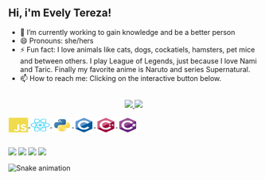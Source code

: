 ## Hi, i'm Evely Tereza!

- 🔭 I’m currently working to gain knowledge and be a better person
- 😄 Pronouns: she/hers
- ⚡ Fun fact: I love animals like cats, dogs, cockatiels, hamsters, pet mice and between others. I play League of Legends, just because I love Nami and Taric. Finally my favorite anime is Naruto and series Supernatural.
- 📫 How to reach me: Clicking on the interactive button below.
##
<div align="center">
  <a href="https://github.com/evelyt">
  <img height="180em" src="https://github-readme-stats.vercel.app/api?username=evelyt&show_icons=true&theme=cobalt&include_all_commits=true&count_private=true"/>
  <img height="180em" src="https://github-readme-stats.vercel.app/api/top-langs/?username=evelyt&layout=compact&langs_count=7&theme=cobalt"/>
</div>
<div style="display: inline_block"><br>
  <img align="center" alt="Js" height="30" width="40" src="https://raw.githubusercontent.com/devicons/devicon/master/icons/javascript/javascript-plain.svg">
  <img align="center" alt="React" height="30" width="40" src="https://raw.githubusercontent.com/devicons/devicon/master/icons/react/react-original.svg">
  <img align="center" alt="Python" height="30" width="40" src="https://raw.githubusercontent.com/devicons/devicon/master/icons/python/python-original.svg">
  <img align="center" alt="C" height="30" width="40" src="https://raw.githubusercontent.com/devicons/devicon/master/icons/c/c-original.svg">
  <img align="center" alt="Cpluplus" height="30" width="40" src="https://raw.githubusercontent.com/devicons/devicon/master/icons/cplusplus/cplusplus-original.svg">
  <img align="center" alt="Csharp" height="30" width="40" src="https://raw.githubusercontent.com/devicons/devicon/master/icons/csharp/csharp-original.svg">
  <!--<img align="center" alt="Kotlin" height="25" width="40"src="https://cdn.jsdelivr.net/gh/devicons/devicon/icons/kotlin/kotlin-original.svg" />-->
</div>
  
  ##
 
<div> 
  <a href="https://www.instagram.com/tereza.evely/" target="_blank"><img src="https://img.shields.io/badge/-Instagram-%23E4405F?style=for-the-badge&logo=instagram&logoColor=white" target="_blank"></a>
 	<a href="https://www.twitch.tv/eveequenn" target="_blank"><img src="https://img.shields.io/badge/Twitch-9146FF?style=for-the-badge&logo=twitch&logoColor=white" target="_blank"></a>
  <a href = "mailto:terezaevely@gmail.com"><img src="https://img.shields.io/badge/-Gmail-%23333?style=for-the-badge&logo=gmail&logoColor=white" target="_blank"></a>
  <a href="https://www.linkedin.com/in/evely-tereza-518a18215/" target="_blank"><img src="https://img.shields.io/badge/-LinkedIn-%230077B5?style=for-the-badge&logo=linkedin&logoColor=white" target="_blank"></a> 
 
  ![Snake animation](https://github.com/evelyt/evelyt/blob/output/github-contribution-grid-snake.svg)
 
</div>
